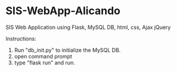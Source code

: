 # SIS-WebApp-Alicando
SIS Web Application using Flask, MySQL DB, html, css, Ajax jQuery


Instructions:

1. Run "db_init.py" to initialize the MySQL DB.
2. open command prompt
3. type "flask run" and run.
